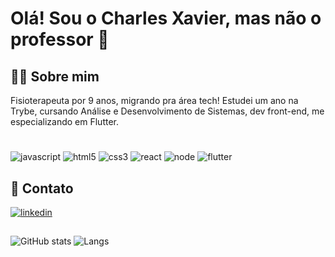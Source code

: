 
# Olá! Sou o Charles Xavier, mas não o professor 😬


## 👨‍💻 Sobre mim
Fisioterapeuta por 9 anos, migrando pra área tech! Estudei um ano na Trybe, cursando Análise e Desenvolvimento de Sistemas, dev front-end, me especializando em Flutter.


#

![javascript](https://img.shields.io/badge/JavaScript-F7DF1E.svg?style=for-the-badge&logo=JavaScript&logoColor=black) 
![html5](https://img.shields.io/badge/HTML5-E34F26?style=for-the-badge&logo=html5&logoColor=white) 
![css3](https://img.shields.io/badge/CSS3-1572B6?style=for-the-badge&logo=css3&logoColor=white) 
![react](https://img.shields.io/badge/React-20232A?style=for-the-badge&logo=react&logoColor=61DAFB) 
![node](https://img.shields.io/badge/Node%20js-339933?style=for-the-badge&logo=nodedotjs&logoColor=white) 
![flutter](https://img.shields.io/badge/Flutter-02569B?style=for-the-badge&logo=flutter&logoColor=white)

## 🔗 Contato

[![linkedin](https://img.shields.io/badge/LinkedIn-0077B5?style=for-the-badge&logo=linkedin&logoColor=white)](https://www.linkedin.com/in/charlesxaviersaldanha/)

## 

![GitHub stats](https://github-readme-stats.vercel.app/api?username=Charles-XavierS&show_icons=true&theme=blueberry&include_all_commits=true&count_private=true) 
 ![Langs](https://github-readme-stats.vercel.app/api/top-langs/?username=Charles-XavierS&layout=compact&langs_count=7&theme=blueberry)
